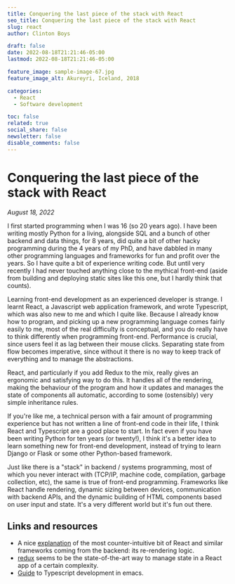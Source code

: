 ```yaml
---
title: Conquering the last piece of the stack with React
seo_title: Conquering the last piece of the stack with React
slug: react
author: Clinton Boys

draft: false
date: 2022-08-18T21:21:46-05:00
lastmod: 2022-08-18T21:21:46-05:00

feature_image: sample-image-67.jpg
feature_image_alt: Akureyri, Iceland, 2018

categories:
  - React
  - Software development

toc: false
related: true
social_share: false
newsletter: false
disable_comments: false
---
```


# Conquering the last piece of the stack with React

*August 18, 2022*

I first started programming when I was 16 (so 20 years ago). I have been writing mostly Python for a living, alongside SQL and a bunch of other backend and data things, for 8 years, did quite a bit of other hacky programming during the 4 years of my PhD, and have dabbled in many other programming languages and frameworks for fun and profit over the years. So I have quite a bit of experience writing code. But until very recently I had never touched anything close to the mythical front-end (aside from building and deploying static sites like this one, but I hardly think that counts).

Learning front-end development as an experienced developer is strange. I learnt React, a Javascript web application framework, and wrote Typescript, which was also new to me and which I quite like. Because I already know how to program, and picking up a new programming language comes fairly easily to me, most of the real difficulty is conceptual, and you do really have to think differently when programming front-end. Performance is crucial, since users feel it as lag between their mouse clicks. Separating state from flow becomes imperative, since without it there is no way to keep track of everything and to manage the abstractions.

React, and particularly if you add Redux to the mix, really gives an ergonomic and satisfying way to do this. It handles all of the rendering, making the behaviour of the program and how it updates and manages the state of components all automatic, according to some (ostensibly) very simple inheritance rules. 

If you're like me, a technical person with a fair amount of programming experience but has not written a line of front-end code in their life, I think React and Typescript are a good place to start. In fact even if you have been writing Python for ten years (or twenty!), I think it's a better idea to learn something new for front-end development, instead of trying to learn Django or Flask or some other Python-based framework. 

Just like there is a "stack" in backend / systems programming, most of which you never interact with (TCP/IP, machine code, compilation, garbage collection, etc), the same is true of front-end programming. Frameworks like React handle rendering, dynamic sizing between devices, communication with backend APIs, and the dynamic building of HTML components based on user input and state. It's a very different world but it's fun out there. 

## Links and resources

- A nice [explanation](https://www.joshwcomeau.com/react/why-react-re-renders/) of the most counter-intuitive bit of React and similar frameworks coming from the backend: its re-rendering logic. 
- [redux](https://redux.js.org/tutorials/essentials/part-2-app-structure) seems to be the state-of-the-art way to manage state in a React app of a certain complexity. 
- [Guide](https://vxlabs.com/2022/06/12/typescript-development-with-emacs-tree-sitter-and-lsp-in-2022/) to Typescript development in emacs.